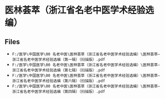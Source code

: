 # 医林荟萃（浙江省名老中医学术经验选编）

## Files

- `F:/医学\中国医学\00 名老中医\医林荟萃（浙江省名老中医学术经验选编）\医林荟萃—浙江省名老中医学术经验选编（第一辑）（扫描版）.pdf`
- `F:/医学\中国医学\00 名老中医\医林荟萃（浙江省名老中医学术经验选编）\医林荟萃—浙江省名老中医学术经验选编（第七辑）（扫描版）.pdf`
- `F:/医学\中国医学\00 名老中医\医林荟萃（浙江省名老中医学术经验选编）\医林荟萃—浙江省名老中医学术经验选编（第六辑）（扫描版）.pdf`
- `F:/医学\中国医学\00 名老中医\医林荟萃（浙江省名老中医学术经验选编）\医林荟萃—浙江省名老中医学术经验选编（第四辑）（扫描版）.pdf`
